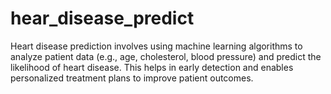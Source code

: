 # hear_disease_predict
Heart disease prediction involves using machine learning algorithms to analyze patient data (e.g., age, cholesterol, blood pressure) and predict the likelihood of heart disease. This helps in early detection and enables personalized treatment plans to improve patient outcomes.
